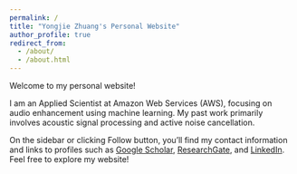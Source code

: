 ```yaml
---
permalink: /
title: "Yongjie Zhuang's Personal Website"
author_profile: true
redirect_from: 
  - /about/
  - /about.html
---
```


Welcome to my personal website!

I am an Applied Scientist at Amazon Web Services (AWS), focusing on audio enhancement using machine learning. My past work primarily involves acoustic signal processing and active noise cancellation.

On the sidebar or clicking Follow button, you’ll find my contact information and links to profiles such as <a href="{{ site.author.googlescholar }}">Google Scholar</a>, <a href="{{ site.author.researchgate }}">ResearchGate</a>, and <a href="{{ site.author.linkedin }}">LinkedIn</a>. Feel free to explore my website!

<!-- Getting started
======
1. Register a GitHub account if you don't have one and confirm your e-mail (required!)
1. Fork [this template](https://github.com/academicpages/academicpages.github.io) by clicking the "Use this template" button in the top right. 
1. Go to the repository's settings (rightmost item in the tabs that start with "Code", should be below "Unwatch"). Rename the repository "[your GitHub username].github.io", which will also be your website's URL.
1. Set site-wide configuration and create content & metadata (see below -- also see [this set of diffs](http://archive.is/3TPas) showing what files were changed to set up [an example site](https://
-->

